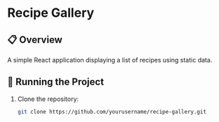 # Recipe Gallery

## 📋 Overview
A simple React application displaying a list of recipes using static data.

## 🚀 Running the Project
1. Clone the repository:
   ```bash
   git clone https://github.com/yourusername/recipe-gallery.git
